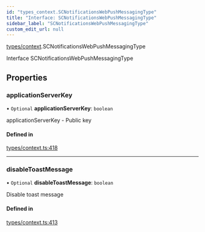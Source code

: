 ```yaml
---
id: "types_context.SCNotificationsWebPushMessagingType"
title: "Interface: SCNotificationsWebPushMessagingType"
sidebar_label: "SCNotificationsWebPushMessagingType"
custom_edit_url: null
---
```


[types/context](../modules/types_context).SCNotificationsWebPushMessagingType

Interface SCNotificationsWebPushMessagingType

## Properties

### applicationServerKey

• `Optional` **applicationServerKey**: `boolean`

applicationServerKey - Public key

#### Defined in

[types/context.ts:418](https://github.com/selfcommunity/community-ui/blob/487fa8c/packages/sc-core/src/types/context.ts#L418)

___

### disableToastMessage

• `Optional` **disableToastMessage**: `boolean`

Disable toast message

#### Defined in

[types/context.ts:413](https://github.com/selfcommunity/community-ui/blob/487fa8c/packages/sc-core/src/types/context.ts#L413)
